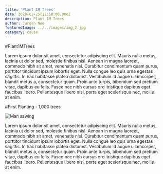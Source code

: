 ```yaml
---
title: 'Plant 1M Trees'
date: 2020-02-25T12:18:00.000Z
description: Plant 1M Trees
author: Jurgen Neo
featuredImage: ../../images/img_2.jpg
category: cause
---
```


#Plant1MTrees

Lorem ipsum dolor sit amet, consectetur adipiscing elit. Mauris nulla metus, lacinia ut dolor sed, molestie finibus nisl. Aenean in magna laoreet, commodo nibh sit amet, venenatis nisi. Curabitur condimentum quam purus, porttitor tincidunt ipsum lobortis eget. Nulla congue leo quis urna egestas sagittis. In hac habitasse platea dictumst. Vestibulum id augue ullamcorper, blandit metus a, consectetur quam. Proin ante turpis, bibendum sed pretium vitae, dapibus eu felis. Fusce nec nibh cursus orci tristique dapibus eget faucibus libero. Pellentesque libero nisl, porta eget scelerisque nec, mollis at enim.

#First Planting - 1,000 trees

![Man sawing](../../images/img_1.jpg)

Lorem ipsum dolor sit amet, consectetur adipiscing elit. Mauris nulla metus, lacinia ut dolor sed, molestie finibus nisl. Aenean in magna laoreet, commodo nibh sit amet, venenatis nisi. Curabitur condimentum quam purus, porttitor tincidunt ipsum lobortis eget. Nulla congue leo quis urna egestas sagittis. In hac habitasse platea dictumst. Vestibulum id augue ullamcorper, blandit metus a, consectetur quam. Proin ante turpis, bibendum sed pretium vitae, dapibus eu felis. Fusce nec nibh cursus orci tristique dapibus eget faucibus libero. Pellentesque libero nisl, porta eget scelerisque nec, mollis at enim.

